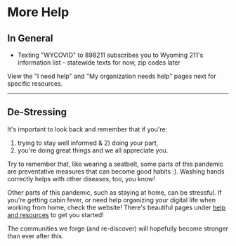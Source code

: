 # More Help

## In General
* Texting "WYCOVID" to 898211 subscribes you to Wyoming 211's information list - statewide texts for now, zip codes later

View the "I need help" and "My organization needs help"
pages next for specific resources.

---

## De-Stressing
It's important to look back and remember that if you're:
1) trying to stay well informed  & 2) doing your part,
2) you're doing great things and we all appreciate you.

Try to remember that, like wearing a seatbelt, some parts
of this pandemic are preventative measures that can become
good habits :). Washing hands correctly helps with other
diseases, too, you know!

Other parts of this pandemic, such as staying at home, can
be stressful. If you're getting cabin fever, or need help
organizing your digital life when working from home, check
the website! There's beautiful pages under [help and resources](https://wytechcc.com/help-and-resources) to get you started!

The communities we forge (and re-discover) will hopefully
become stronger than ever after this.
